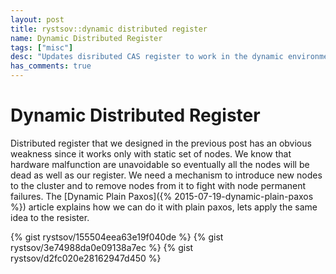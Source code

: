 ```yaml
---
layout: post
title: rystsov::dynamic distributed register
name: Dynamic Distributed Register
tags: ["misc"]
desc: "Updates disributed CAS register to work in the dynamic environments"
has_comments: true
---
```


<h1>Dynamic Distributed Register</h1>

Distributed register that we designed in the previous post has an obvious weakness since it works only with static set of nodes. We know that hardware malfunction are unavoidable so eventually all the nodes will be dead as well as our register. We need a mechanism to introduce new nodes to the cluster and to remove nodes from it to fight with node permanent failures. The [Dynamic Plain Paxos]({% 2015-07-19-dynamic-plain-paxos %}) article explains how we can do it with plain paxos, lets apply the same idea to the resister.

{% gist rystsov/155504eea63e19f040de %}
{% gist rystsov/3e74988da0e09138a7ec %}
{% gist rystsov/d2fc020e28162947d450 %}
